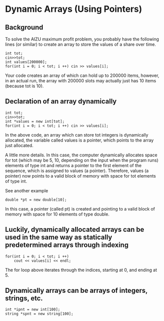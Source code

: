 # Dynamic Arrays (Using Pointers)

## Background 
To solve the AIZU maximum profit problem, you probably have the following lines (or similar) to create an array to store the values of
a share over time. 
```
int tot;
cin>>tot;
int values[200000];
for(int i = 0; i < tot; i ++) cin >> values[i];
```
Your code creates an array of which can hold up to 200000 items, however, in an actual run, the array with 200000 slots may actually just
has 10 items (because tot is 10). 

## Declaration of an array dynamically
```
int tot;
cin>>tot;
int *values = new int[tot];
for(int i = 0; i < tot; i ++) cin >> values[i];
```
In the above code, an array which can store tot integers is dynamically allocated, the variable called values is a pointer, which points
to the array just allocated.  

A little more details. In this case, the computer dynamically allocates space for tot (which may be 5, 10, depending on the input when the program runs) elements of type int and returns a pointer to the first element of the sequence, which is assigned to values (a pointer). Therefore, values (a pointer) now points to a valid block of memory with space for tot elements of type int.

See another example
```
double *pt = new double[10];
```
In this case, a pointer (called pt) is created and pointing to a valid block of memory with space for 10 elements of type double.

## Luckily, dynamically allocated arrays can be used in the same way as statically predetermined arrays through indexing
```
for(int i = 0; i < tot; i ++) 
	cout << values[i] << endl;
```
The for loop above iterates through the indices, starting at 0, and ending at 5. 

## Dynamically arrays can be arrays of integers, strings, etc.
```
int *ipnt = new int[100];
string *spnt = new string[100];
```
